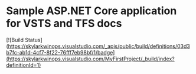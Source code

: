 # Sample ASP.NET Core application for VSTS and TFS docs
[![Build Status](https://skylarkwinops.visualstudio.com/_apis/public/build/definitions/03d3b7fc-ab1d-4cf7-8f22-76fff7eb98bf/1/badge](https://skylarkwinops.visualstudio.com/MyFirstProject/_build/index?definitionId=1)
